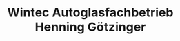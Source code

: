 ---
title: "Wintec Autoglasfachbetrieb Henning Götzinger"
url: /bad-rappenau/wintec-autoglasfachbetrieb-henning-goetzinger/
shop: Autowerkstatt
---